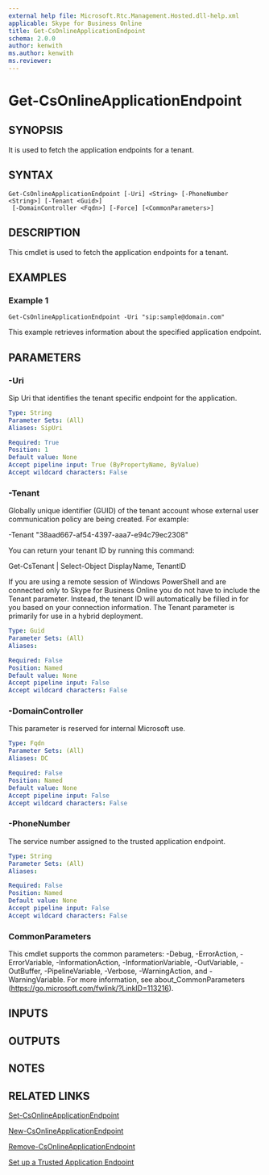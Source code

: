 ```yaml
---
external help file: Microsoft.Rtc.Management.Hosted.dll-help.xml
applicable: Skype for Business Online
title: Get-CsOnlineApplicationEndpoint
schema: 2.0.0
author: kenwith
ms.author: kenwith
ms.reviewer:
---
```


# Get-CsOnlineApplicationEndpoint

## SYNOPSIS
It is used to fetch the application endpoints for a tenant.

## SYNTAX

```
Get-CsOnlineApplicationEndpoint [-Uri] <String> [-PhoneNumber <String>] [-Tenant <Guid>]
 [-DomainController <Fqdn>] [-Force] [<CommonParameters>]
```

## DESCRIPTION
This cmdlet is used to fetch the application endpoints for a tenant.

## EXAMPLES

### Example 1
```
Get-CsOnlineApplicationEndpoint -Uri "sip:sample@domain.com"
```

This example retrieves information about the specified application endpoint.

## PARAMETERS

### -Uri
Sip Uri that identifies the tenant specific endpoint for the application.

```yaml
Type: String
Parameter Sets: (All)
Aliases: SipUri

Required: True
Position: 1
Default value: None
Accept pipeline input: True (ByPropertyName, ByValue)
Accept wildcard characters: False
```

### -Tenant
Globally unique identifier (GUID) of the tenant account whose external user communication policy are being created. For example:

-Tenant "38aad667-af54-4397-aaa7-e94c79ec2308"

You can return your tenant ID by running this command:

Get-CsTenant | Select-Object DisplayName, TenantID

If you are using a remote session of Windows PowerShell and are connected only to Skype for Business Online you do not have to include the Tenant parameter. Instead, the tenant ID will automatically be filled in for you based on your connection information. The Tenant parameter is primarily for use in a hybrid deployment.

```yaml
Type: Guid
Parameter Sets: (All)
Aliases:

Required: False
Position: Named
Default value: None
Accept pipeline input: False
Accept wildcard characters: False
```

### -DomainController
This parameter is reserved for internal Microsoft use.

```yaml
Type: Fqdn
Parameter Sets: (All)
Aliases: DC

Required: False
Position: Named
Default value: None
Accept pipeline input: False
Accept wildcard characters: False
```

### -PhoneNumber
The service number assigned to the trusted application endpoint.

```yaml
Type: String
Parameter Sets: (All)
Aliases:

Required: False
Position: Named
Default value: None
Accept pipeline input: False
Accept wildcard characters: False
```

### CommonParameters
This cmdlet supports the common parameters: -Debug, -ErrorAction, -ErrorVariable, -InformationAction, -InformationVariable, -OutVariable, -OutBuffer, -PipelineVariable, -Verbose, -WarningAction, and -WarningVariable.
For more information, see about_CommonParameters (https://go.microsoft.com/fwlink/?LinkID=113216).

## INPUTS

## OUTPUTS

## NOTES

## RELATED LINKS

[Set-CsOnlineApplicationEndpoint](https://docs.microsoft.com/powershell/module/skype/set-csonlineapplicationendpoint)

[New-CsOnlineApplicationEndpoint](https://docs.microsoft.com/powershell/module/skype/new-csonlineapplicationendpoint)

[Remove-CsOnlineApplicationEndpoint](https://docs.microsoft.com/powershell/module/skype/remove-csonlineapplicationendpoint)

[Set up a Trusted Application Endpoint](https://docs.microsoft.com/skype-sdk/trusted-application-api/docs/trustedapplicationendpoint)
